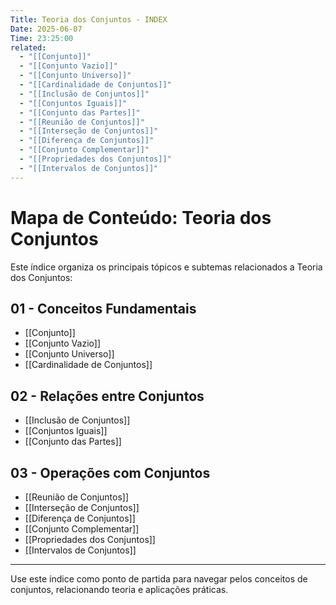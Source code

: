 ```yaml
---
Title: Teoria dos Conjuntos - INDEX
Date: 2025-06-07
Time: 23:25:00
related:
  - "[[Conjunto]]"
  - "[[Conjunto Vazio]]"
  - "[[Conjunto Universo]]"
  - "[[Cardinalidade de Conjuntos]]"
  - "[[Inclusão de Conjuntos]]"
  - "[[Conjuntos Iguais]]"
  - "[[Conjunto das Partes]]"
  - "[[Reunião de Conjuntos]]"
  - "[[Interseção de Conjuntos]]"
  - "[[Diferença de Conjuntos]]"
  - "[[Conjunto Complementar]]"
  - "[[Propriedades dos Conjuntos]]"
  - "[[Intervalos de Conjuntos]]"
---
```


# Mapa de Conteúdo: Teoria dos Conjuntos

Este índice organiza os principais tópicos e subtemas relacionados a Teoria dos Conjuntos:

## 01 - Conceitos Fundamentais

- [[Conjunto]]
- [[Conjunto Vazio]]
- [[Conjunto Universo]]
- [[Cardinalidade de Conjuntos]]

## 02 - Relações entre Conjuntos

- [[Inclusão de Conjuntos]]
- [[Conjuntos Iguais]]
- [[Conjunto das Partes]]

## 03 - Operações com Conjuntos

- [[Reunião de Conjuntos]]
- [[Interseção de Conjuntos]]
- [[Diferença de Conjuntos]]
- [[Conjunto Complementar]]
- [[Propriedades dos Conjuntos]]
- [[Intervalos de Conjuntos]]

---
Use este índice como ponto de partida para navegar pelos conceitos de conjuntos, relacionando teoria e aplicações práticas.